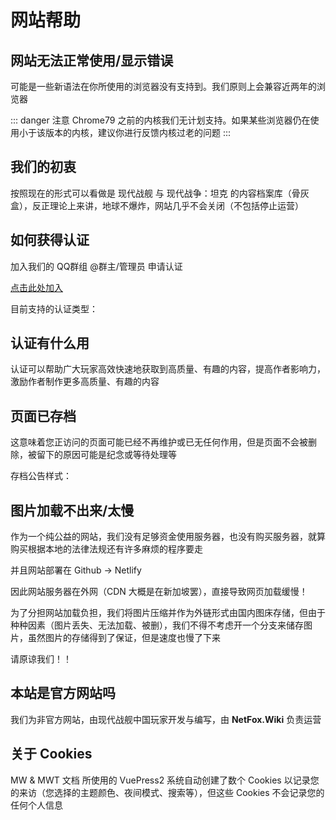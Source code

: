 # 网站帮助

## 网站无法正常使用/显示错误

可能是一些新语法在你所使用的浏览器没有支持到。我们原则上会兼容近两年的浏览器

::: danger 注意
Chrome79 之前的内核我们无计划支持。如果某些浏览器仍在使用小于该版本的内核，建议你进行反馈内核过老的问题
:::

## 我们的初衷

按照现在的形式可以看做是 现代战舰 与 现代战争：坦克 的内容档案库（骨灰盒），反正理论上来讲，地球不爆炸，网站几乎不会关闭（不包括停止运营）

## 如何获得认证

加入我们的 QQ群组 @群主/管理员 申请认证

[点击此处加入](https://qm.qq.com/cgi-bin/qm/qr?_wv=1027&k=O_uVziCfUhzQseq9rCrjxwayDJDffOo9&authKey=ervLfyvDdYRlPRA%2FLK7NStIJgj23OlOZ1SyGa3aOd1XMUmUEsbW7iRi7mfrELOLX&noverify=0&group_code=421836260)

目前支持的认证类型：

<OC OcID="0" OcDesc="自定义文本"/>
<OC OcID="1" OcDesc="自定义文本"/>
<OC OcID="2" OcDesc="自定义文本"/>
<OC OcID="3" OcDesc="自定义文本"/>

## 认证有什么用

认证可以帮助广大玩家高效快速地获取到高质量、有趣的内容，提高作者影响力，激励作者制作更多高质量、有趣的内容

## 页面已存档

这意味着您正访问的页面可能已经不再维护或已无任何作用，但是页面不会被删除，被留下的原因可能是纪念或等待处理等

存档公告样式：

<ArchiveNotice />

## 图片加载不出来/太慢

作为一个纯公益的网站，我们没有足够资金使用服务器，也没有购买服务器，就算购买根据本地的法律法规还有许多麻烦的程序要走

并且网站部署在 Github -> Netlify

因此网站服务器在外网（CDN 大概是在新加坡罢），直接导致网页加载缓慢！

为了分担网站加载负担，我们将图片压缩并作为外链形式由国内图床存储，但由于种种因素（图片丢失、无法加载、被删），我们不得不考虑开一个分支来储存图片，虽然图片的存储得到了保证，但是速度也慢了下来

请原谅我们！！

## 本站是官方网站吗

我们为非官方网站，由现代战舰中国玩家开发与编写，由 **NetFox.Wiki** 负责运营

## 关于 Cookies

MW & MWT 文档 所使用的 VuePress2 系统自动创建了数个 Cookies 以记录您的来访（您选择的主题颜色、夜间模式、搜索等），但这些 Cookies 不会记录您的任何个人信息

